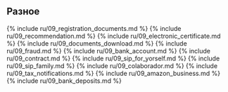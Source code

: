 ## Разное

{% include ru/09_registration_documents.md %}
{% include ru/09_recommendation.md %}
{% include ru/09_electronic_certificate.md %}
{% include ru/09_documents_download.md %}
{% include ru/09_fraud.md %}
{% include ru/09_bank_account.md %}
{% include ru/09_contract.md %}
{% include ru/09_sip_for_yorself.md %}
{% include ru/09_sip_family.md %}
{% include ru/09_colaborador.md %}
{% include ru/09_tax_notifications.md %}
{% include ru/09_amazon_business.md %}
{% include ru/09_bank_deposits.md %}
